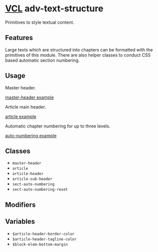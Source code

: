 # [VCL](https://vcl.github.io/) adv-text-structure

Primitives to style textual content.

## Features

Large texts which are structured into chapters can be formatted with the
primitives of this module.
There are also helper classes to conduct CSS based automatic section numbering.

## Usage

Master header.

[master-header example](/demo/example-master-header.html)

Article main header.

[article example](/demo/example-article.html)

Automatic chapter numbering for up to three levels.

[auto-numbering example](/demo/example-auto-numbering.html)

## Classes

- `master-header`
- `article`
- `article-header`
- `article-sub-header`
- `sect-auto-numbering`
- `sect-auto-numbering-reset`

## Modifiers

## Variables

- `$article-header-border-color`
- `$article-header-tagline-color`
- `$block-elem-bottom-margin`
